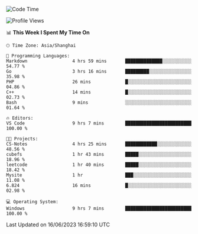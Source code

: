 <!--START_SECTION:waka-->
![Code Time](http://img.shields.io/badge/Code%20Time-989%20hrs%2031%20mins-blue)

![Profile Views](http://img.shields.io/badge/Profile%20Views-0-blue)

📊 **This Week I Spent My Time On** 

```text
🕑︎ Time Zone: Asia/Shanghai

💬 Programming Languages: 
Markdown                 4 hrs 59 mins       ██████████████░░░░░░░░░░░   54.77 % 
Go                       3 hrs 16 mins       █████████░░░░░░░░░░░░░░░░   35.98 % 
PHP                      26 mins             █░░░░░░░░░░░░░░░░░░░░░░░░   04.86 % 
C++                      14 mins             █░░░░░░░░░░░░░░░░░░░░░░░░   02.73 % 
Bash                     9 mins              ░░░░░░░░░░░░░░░░░░░░░░░░░   01.64 % 

🔥 Editors: 
VS Code                  9 hrs 7 mins        █████████████████████████   100.00 % 

🐱‍💻 Projects: 
CS-Notes                 4 hrs 25 mins       ████████████░░░░░░░░░░░░░   48.56 % 
cubefs                   1 hr 43 mins        █████░░░░░░░░░░░░░░░░░░░░   18.96 % 
leetcode                 1 hr 40 mins        █████░░░░░░░░░░░░░░░░░░░░   18.42 % 
Mysite                   1 hr                ███░░░░░░░░░░░░░░░░░░░░░░   11.08 % 
6.824                    16 mins             █░░░░░░░░░░░░░░░░░░░░░░░░   02.98 % 

💻 Operating System: 
Windows                  9 hrs 7 mins        █████████████████████████   100.00 % 
```


 Last Updated on 16/06/2023 16:59:10 UTC
<!--END_SECTION:waka-->